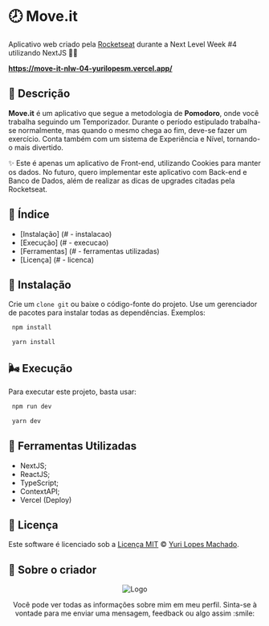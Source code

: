 # 🕗 Move.it 
Aplicativo web criado pela [Rocketseat](https://rocketseat.com.br/) durante a Next Level Week #4 utilizando NextJS 📘💙

**https://move-it-nlw-04-yurilopesm.vercel.app/**

## 📢 Descrição

**Move.it** é um aplicativo que segue a metodologia de **Pomodoro**, onde você trabalha seguindo um Temporizador. Durante o período estipulado trabalha-se normalmente, mas quando o mesmo chega ao fim, deve-se fazer um exercício. Conta também com um sistema de Experiência e Nível, tornando-o mais divertido.

✨ Este é apenas um aplicativo de Front-end, utilizando Cookies para manter os dados. No futuro, quero implementar este aplicativo com Back-end e Banco de Dados, além de realizar as dicas de upgrades citadas pela Rocketseat.
  

## 🚩 Índice

- [Instalação] (# - instalacao)
- [Execução] (# - execucao)
- [Ferramentas] (# - ferramentas utilizadas)
- [Licença] (# - licenca)

## 🍉 Instalação

Crie um `clone git` ou baixe o código-fonte do projeto. Use um gerenciador de pacotes para instalar todas as dependências. Exemplos:

```bash
 npm install
```

```bash
 yarn install
```
  
## 🌬️ Execução

Para executar este projeto, basta usar:

```bash
 npm run dev
```

```bash
 yarn dev
```
  
## 🙌 Ferramentas Utilizadas
  
* NextJS;
* ReactJS;
* TypeScript;
* ContextAPI;
* Vercel (Deploy)

  
## 📜 Licença

Este software é licenciado sob a [Licença MIT](https://github.com/YuriLopesM/move-it/blob/master/LICENSE) © [Yuri Lopes Machado](https://github.com/YuriLopesM).

  
## 🧑‍ Sobre o criador

<p align = "center">
  <img src = "https://i.ibb.co/x7d4DBt/Asset-1.png" alt = "Logo" border = "0">
</p> 

<p align = "center">
  Você pode ver todas as informações sobre mim em meu perfil. 
  Sinta-se à vontade para me enviar uma mensagem, feedback ou algo assim :smile:
</p> 